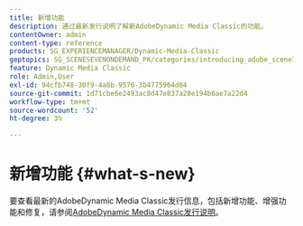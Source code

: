 ```yaml
---
title: 新增功能
description: 通过最新发行说明了解新AdobeDynamic Media Classic的功能。
contentOwner: admin
content-type: reference
products: SG_EXPERIENCEMANAGER/Dynamic-Media-Classic
geptopics: SG_SCENESEVENONDEMAND_PK/categories/introducing_adobe_scene7
feature: Dynamic Media Classic
role: Admin,User
exl-id: 94cfb748-30f9-4a8b-9576-3b4775964d04
source-git-commit: 1d71cbe6e2493ac8d47e837a20e194b6ae7a22d4
workflow-type: tm+mt
source-wordcount: '52'
ht-degree: 3%

---
```


# 新增功能 {#what-s-new}

要查看最新的AdobeDynamic Media Classic发行信息，包括新增功能、增强功能和修复，请参阅[AdobeDynamic Media Classic发行说明](https://experienceleague.adobe.com/docs/dynamic-media-developer-resources/release-notes/s7rn2017.html)。
